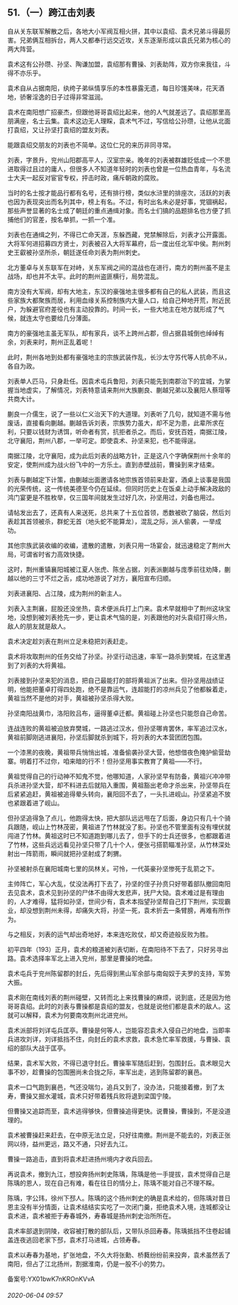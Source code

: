 ## 51.（一）跨江击刘表
自从关东联军解散之后，各地大小军阀互相火拼，其中以袁绍、袁术兄弟斗得最厉害。兄弟俩互相拆台，两人又都奉行远交近攻，关东逐渐形成以袁氏兄弟为核心的两大阵营。



袁术这有公孙瓒、孙坚、陶谦加盟，袁绍那有曹操、刘表助阵，双方你来我往，斗得不亦乐乎。



袁术自从占据南阳，纨绔子弟纵情享乐的本性暴露无遗，每日珍馐美味，花天酒地，骄奢淫逸的日子过得非常滋润。



袁术在南阳想广招豪杰，但跟他哥哥袁绍比起来，他的人气就差远了。袁绍那里高朋满座，名士云集。袁术这边无人理睬，袁术气不过，写信给公孙瓒，让他从北面打袁绍，又让孙坚打袁绍的盟友刘表。



能跟袁绍交朋友的刘表也不简单。这位仁兄的来历非同寻常。



刘表，字景升，兖州山阳郡高平人，汉室宗亲。晚年的刘表被群雄贬低成一个不思进取得过且过的庸人，但很多人不知道年轻时的刘表也曾是一位热血青年，与名流士大夫一起反对宦官专权，抨击时政，痛斥朝政的腐败。



当时的名士按才能品行都有名号，还有排行榜，类似水浒里的排座次，活跃的刘表也因为表现突出而名列其中，榜上有名。不过，有时出名未必是好事，党锢祸起，那些声誉显著的名士成了朝廷的重点通缉对象。而名士们搞的品题排名也方便了抓捕他们的官差，按名单抓，一抓一个准。



刘表也在通缉之列，不得已亡命天涯，东躲西藏，党禁解除后，刘表才公开露面。大将军何进招募四方贤士，刘表被召入大将军幕府，后一度出任北军中侯。荆州刺史王叡被孙坚所杀，朝廷遂任命刘表为荆州刺史。



北方董卓与关东联军在对峙，关东军阀之间的混战也在进行，南方的荆州虽不是主战场，却也并不太平。此时的荆州盗匪横行，局势混乱。



南方没有大军阀，却有大地主，东汉的豪强地主很多都有自己的私人武装，而且这些家族大都聚族而居，利用血缘关系控制族内大量人口，给自己种地开荒，附近民户，为躲避官府差役也有主动投靠的。时间一长，一些大地主在地方就形成了气候，就连太守也要给几分薄面。



南方的豪强地主虽无军队，却有家兵，谈不上跨州占郡，但占据县城倒也绰绰有余，刘表来时，荆州正乱着呢！



此时，荆州各地到处都有豪强地主的宗族武装作乱，长沙太守苏代等人抗命不从，各自为政。



刘表单人匹马，只身赴任。因袁术屯兵鲁阳，刘表只能先到南郡治下的宜城，为掌握当地虚实，了解情况，刘表特意请来荆州大族蒯良、蒯越兄弟以及襄阳人蔡瑁等共商大计。



蒯良一介儒生，说了一些以仁义治天下的大道理。刘表听了几句，就知道不需与他废话，直接看向蒯越。蒯越告诉刘表，宗族势力虽大，却不足为患，此辈所求在利，只要以钱财为诱饵，听命者有赏，抗拒者杀之。而后，安抚百姓，南据江陵，北守襄阳，荆州八郡，一举可定。即使袁术、孙坚来犯，也不能得逞。



南据江陵，北守襄阳，成为此后刘表的战略方针，正是这八个字确保荆州十余年的安定，使荆州成为战火纷飞中的一方乐土。直到赤壁战前，曹操到来才结束。



刘表与蒯越定下计策，由蒯越出面邀请各地宗族首领前来赴宴，酒桌上谈事是我国的光荣传统，这一传统美德至今仍在延续。但同时历史上在饭桌上动手解决政敌的鸿门宴更是不胜枚举，仅三国年间就发生过好几次，孙坚用过，刘备也用过。



请帖发出去了，还真有人来送死，总共来了十五位首领，悉数被砍了脑袋，然后刘表趁其首领被杀，群蛇无首（地头蛇不能算龙），混乱之际，派人偷袭，一举成功。



其他宗族武装收编的收编，遣散的遣散，刘表只用一场宴会，就迅速稳定了荆州大局，可谓省时省力高效快捷。



这时，荆州重镇襄阳城被江夏人张虎、陈坐占据，刘表派蒯越与庞季前往劝降，蒯越以他的三寸不烂之舌，成功地游说了对方，襄阳宣布归顺。



刘表进襄阳、占江陵，成为荆州的新主人。



刘表入主荆襄，屁股还没坐热，袁术便派兵打上门来。袁术早就相中了荆州这块宝地，没想到被刘表抢先一步，更让袁术气恼的是，刘表跟他的对头袁绍打得火热，敌人的朋友就是敌人。



袁术决定趁刘表在荆州立足未稳把刘表赶走。



袁术将攻取荆州的任务交给了孙坚。孙坚行动迅速，率军一路杀到樊城，在这里遇到了刘表的大将黄祖。



刘表接到孙坚来犯的消息，把自己最能打的部将黄祖派了出来。但孙坚用战绩证明，他能把董卓打得四处跑，绝不是靠运气，连超能打的凉州兵见了他都躲着走，黄祖当然不是他的对手，黄祖被孙坚杀得大败。



孙坚南阳战黄巾，洛阳败吕布，逼得董卓迁都。黄祖碰上孙坚也只能怨自己命苦。



连战连败的黄祖被迫放弃樊城，一路逃过汉水，但孙坚哪肯罢休，率军追过汉水，黄祖前脚刚逃进襄阳，孙坚后脚就杀到城下，将刘表的大本营团团包围。



一个漆黑的夜晚，黄祖带兵悄悄出城，准备偷袭孙坚大营，他想借夜色掩护偷营劫寨。明着打不过你，咱来暗的行不！但孙坚用事实教育了黄祖——不行。



黄祖觉得自己的行动神不知鬼不觉，他哪知道，人家孙坚早有防备，黄祖兴冲冲带兵杀进孙坚大营，却不料进去后就陷入重围，黄祖豁出老命才杀出来，孙坚带兵在后紧紧追赶，黄祖被追得晕头转向，襄阳回不去了，一头扎进岘山。孙坚紧追不放也紧跟着进了岘山。



但孙坚追得急了点儿，他跑得太快，把大部队远远甩在了后面，身边只有几十个骑兵跟随，岘山上竹林茂密，黄祖进了竹林就没了影。孙坚也不管里面有没有埋伏就闯进了竹林。黄祖这时已不知道跑到哪儿去了，但手下的士兵还很多，也都跟着进了竹林，这些兵远远看见孙坚只带了几十个人，便张弓搭箭瞄准孙坚，从竹林深处射出一阵箭雨，瞬间就把孙坚射成了刺猬。



孙坚被射杀在襄阳城南七里的凤林关。可怜，一代英豪孙坚惨死于乱箭之下。



主帅阵亡，军心大乱，仗没法再打下去了，孙坚的侄子孙贲只好带着部队撤回南阳去见袁术，袁术见到孙坚的尸体不由得大发悲声，抚尸大恸。袁术难过是有理由的，人才难得，猛将如孙坚，世间少有，袁术本指望孙坚帮自己打下荆州，实现霸业，却没想到荆州未得，却痛失大将，孙坚一死，袁术折去一条臂膀，再难有所作为。



与之相反，刘表的运气却出奇地好，本来连吃败仗，却又奇迹般反败为胜。



初平四年（193）正月，袁术的粮道被刘表切断，在南阳待不下去了，只好另寻出路。袁术选择率军北上进入兖州，那里是曹操的地盘。



袁术屯兵于兖州陈留郡的封丘，先后得到黑山军余部与南匈奴于夫罗的支持，军势大振。



袁术刚在南线刘表的荆州碰壁，又转而北上来找曹操的麻烦，说到底，还是因为他哥哥袁绍。此时的刘表与曹操都是袁绍的盟友，也就是说他们都是袁术的敌人。这就可以解释，袁术为何要南攻荆州北进兖州。



袁术派部将刘详屯兵匡亭。曹操是何等人，岂能容忍袁术入侵自己的地盘，当即率兵进攻刘详，刘详抵挡不住，向封丘的袁术求救，袁术急忙率军救援，与曹操、袁绍的部队大战于匡亭。



结果，袁术军大败，不得已退守封丘。曹操率军随后赶到，包围封丘。袁术眼见大事不妙，趁曹操的包围圈尚未合拢之际，率军出走，逃到陈留郡的襄邑。



袁术一口气跑到襄邑，气还没喘匀，追兵又到了，没办法，只能接着撤，到了太寿，曹操又掘水灌城，袁术只好带着残兵败将退到梁国宁陵。



但曹操又追踪而至，袁术逃得够快，但曹操追得更快。说曹操，曹操到，不是没道理的。



袁术被曹操赶来赶去，在中原无法立足，只好往南撤。荆州是不能去的，刘表正张网以待，益州更远，路又不通，只好去九江。



曹操一路追击，直到将袁术赶进扬州境内才收兵回去。



再说袁术，撤到九江，想投奔扬州刺史陈瑀，陈瑀是他一手提拔，袁术觉得自己是陈瑀的恩人，现在自己有难，看在往日的情分上，陈瑀不能对自己不理不睬。



陈瑀，字公玮，徐州下邳人。陈瑀的这个扬州刺史的确是袁术给的，但陈瑀对昔日恩主没有半分情面，让袁术结结实实吃了一次闭门羹，拒绝袁术入境，连城都没让袁术进，袁术被拒于寿春城外，寿春城是扬州刺史治所所在。



袁术率部退到阴陵，收容被打散的部队后，又带队杀回寿春。陈瑀抵挡不住卷起铺盖连夜逃回老家下邳，袁术打马进城，占领寿春。



袁术以寿春为基地，扩张地盘，不久大将张勳、桥蕤纷纷前来投奔，袁术虽然丢了南阳，但占了江北扬州，割据淮南，仍是一股不小的势力。



备案号:YX01bwK7nKROnKVvA


###### 2020-06-04 09:57
